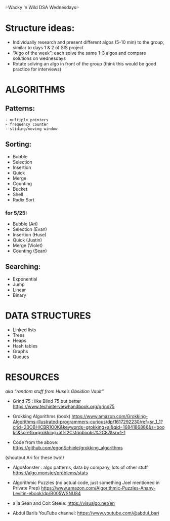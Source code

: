 💦Wacky ‘n Wild DSA Wednesdays💦

# Structure ideas:
- Individually research and present different algos (5-10 min) to the group, similar to days 1 & 2 of SIS project
- “Algo of the week”; each solve the same 1-3 algos and compare solutions on wednesdays
- Rotate solving an algo in front of the group (think this would be good practice for interviews)


# ALGORITHMS

## Patterns:
    - multiple pointers
    - frequency counter
    - sliding/moving window


## Sorting:
- Bubble
- Selection
- Insertion
- Quick
- Merge
- Counting
- Bucket
- Shell
- Radix Sort

### for 5/25:
- Bubble (Ari)
- Selection (Evan)
- Insertion (Huse)
- Quick (Justin)
- Merge (Violet)
- Counting (Sean)


## Searching:
- Exponential
- Jump
- Linear
- Binary


# DATA STRUCTURES

- Linked lists
- Trees
- Heaps
- Hash tables
- Graphs
- Queues

# RESOURCES
*aka “random stuff from Huse’s Obsidian Vault”*

- Grind 75 : like Blind 75 but better
https://www.techinterviewhandbook.org/grind75

- Grokking Algorithms (book)
https://www.amazon.com/Grokking-Algorithms-illustrated-programmers-curious/dp/1617292230/ref=sr_1_1?crid=20OBHICBR1O0K&keywords=grokking+al&qid=1684186886&s=books&sprefix=grokking+al%2Cstripbooks%2C87&sr=1-1

- Code from the above: https://github.com/egonSchiele/grokking_algorithms

(shoutout Ari for these two!)


- AlgoMonster : algo patterns, data by company, lots of other stuff
https://algo.monster/problems/stats


- Algorithmic Puzzles
(no actual code, just something Joel mentioned in Private Prep)
https://www.amazon.com/Algorithmic-Puzzles-Anany-Levitin-ebook/dp/B005WSNU84

- a la Sean and Colt Steele: https://visualgo.net/en

- Abdul Bari’s YouTube channel: https://www.youtube.com/@abdul_bari
